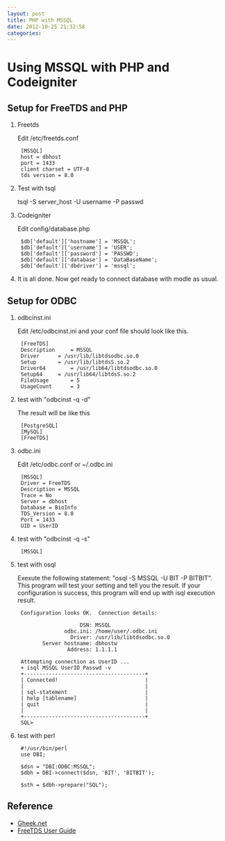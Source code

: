 ```yaml
---
layout: post
title: PHP with MSSQL
date: 2012-10-25 21:32:58
categories:
---
```

Using MSSQL with PHP and Codeigniter
======
Setup for FreeTDS and PHP
------
1. Freetds 

	Edit /etc/freetds.conf

		[MSSQL]
		host = dbhost
		port = 1433
		client charset = UTF-8
		tds version = 8.0

2. Test with tsql

	 tsql -S server_host -U username -P passwd

3. Codeigniter

	Edit config/database.php

		$db['default']['hostname'] = 'MSSQL';
		$db['default']['username'] = 'USER';
		$db['default']['password'] = 'PASSWD';
		$db['default']['database'] = 'DataBaseName';
		$db['default']['dbdriver'] = 'mssql';

3. It is all done. Now get ready to connect database with modle as usual.

Setup for ODBC
------
1. odbcinst.ini

	Edit /etc/odbcinst.ini and your conf file should look like this.

		[FreeTDS]
		Description     = MSSQL
		Driver      = /usr/lib/libtdsodbc.so.0
		Setup       = /usr/lib/libtdsS.so.2
		Driver64        = /usr/lib64/libtdsodbc.so.0
		Setup64     = /usr/lib64/libtdsS.so.2
		FileUsage       = 5
		UsageCount      = 3

2. test with "odbcinst -q -d"

	The result will be like this

		[PostgreSQL]
		[MySQL]
		[FreeTDS]


3. odbc.ini

	Edit /etc/odbc.conf or ~/.odbc.ini

		[MSSQL]
		Driver = FreeTDS
		Description = MSSQL
		Trace = No
		Server = dbhost
		Database = BioInfo
		TDS_Version = 8.0
		Port = 1433
		UID = UserID

4. test with "odbcinst -q -s"

		[MSSQL]

5. test with osql

	Exexute the following statement: "osql -S MSSQL -U BIT -P BITBIT". This program will test your setting and tell you the result. If your configuration is success, this program will end up with isql execution result.

		Configuration looks OK.  Connection details:
		
		                   DSN: MSSQL
		              odbc.ini: /home/user/.odbc.ini
		                Driver: /usr/lib/libtdsodbc.so.0
		       Server hostname: dbhostw
		               Address: 1.1.1.1
		
		Attempting connection as UserID ...
		+ isql MSSQL UserID Passwd -v
		+---------------------------------------+
		| Connected!                            |
		|                                       |
		| sql-statement                         |
		| help [tablename]                      |
		| quit                                  |
		|                                       |
		+---------------------------------------+
		SQL> 

6. test with perl

		#!/usr/bin/perl
		use DBI;
		
		$dsn = "DBI:ODBC:MSSQL";
		$dbh = DBI->connect($dsn, 'BIT', 'BITBIT');
		
		$sth = $dbh->prepare("SQL");

Reference
------

- [Gheek.net](http://gheeknet.wordpress.com/2011/10/13/perl-to-microsoft-sql-server-2008-standard-via-odbc-using-freetds-drivers/)
- [FreeTDS User Guide](http://freetds.schemamania.org/userguide/odbcdiagnose.htm)  
